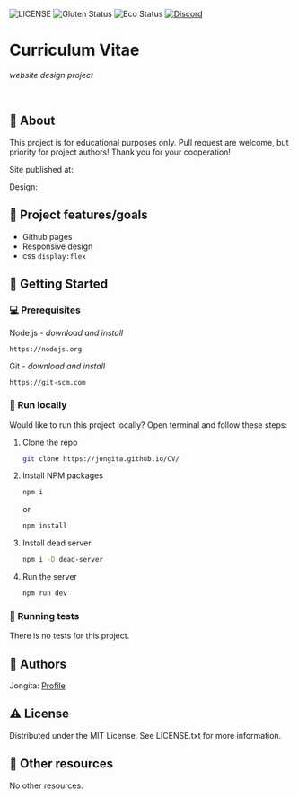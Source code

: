 ![LICENSE](https://img.shields.io/badge/license-MIT-blue.svg?style=flat-square)
![Gluten Status](https://img.shields.io/badge/Gluten-Free-green.svg)
![Eco Status](https://img.shields.io/badge/ECO-Friendly-green.svg)
[![Discord](https://discord.com/api/guilds/571393319201144843/widget.png)](https://discord.gg/dRwW4rw)

# Curriculum Vitae

_website design project_

<br>

## 🌟 About

This project is for educational purposes only. Pull request are welcome, but priority for project authors! Thank you for your cooperation!

Site published at:

Design:

## 🎯 Project features/goals

-   Github pages
-   Responsive design
-   css `display:flex`

## 🧰 Getting Started

### 💻 Prerequisites

Node.js - _download and install_

```
https://nodejs.org
```

Git - _download and install_

```
https://git-scm.com
```

### 🏃 Run locally

Would like to run this project locally? Open terminal and follow these steps:

1. Clone the repo
    ```sh
    git clone https://jongita.github.io/CV/
    ```
2. Install NPM packages
    ```sh
    npm i
    ```
    or
    ```sh
    npm install
    ```
3. Install dead server
    ```sh
    npm i -D dead-server
    ```
4. Run the server
    ```sh
    npm run dev
    ```

### 🧪 Running tests

There is no tests for this project.

## 🎅 Authors

Jongita: [Profile](https://github.com/jongita)

## ⚠️ License

Distributed under the MIT License. See LICENSE.txt for more information.

## 🔗 Other resources

No other resources.
